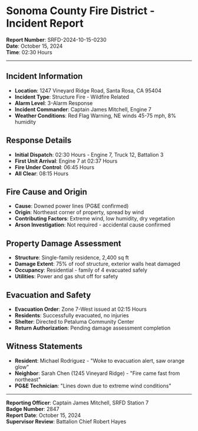 # Sonoma County Fire District - Incident Report

**Report Number**: SRFD-2024-10-15-0230  
**Date**: October 15, 2024  
**Time**: 02:30 Hours  

---

## Incident Information
- **Location**: 1247 Vineyard Ridge Road, Santa Rosa, CA 95404
- **Incident Type**: Structure Fire - Wildfire Related
- **Alarm Level**: 3-Alarm Response
- **Incident Commander**: Captain James Mitchell, Engine 7
- **Weather Conditions**: Red Flag Warning, NE winds 45-75 mph, 8% humidity

## Response Details
- **Initial Dispatch**: 02:30 Hours - Engine 7, Truck 12, Battalion 3
- **First Unit Arrival**: Engine 7 at 02:37 Hours
- **Fire Under Control**: 06:45 Hours
- **All Clear**: 08:15 Hours

## Fire Cause and Origin
- **Cause**: Downed power lines (PG&E confirmed)
- **Origin**: Northeast corner of property, spread by wind
- **Contributing Factors**: Extreme wind, low humidity, dry vegetation
- **Arson Investigation**: Not required - accidental cause confirmed

## Property Damage Assessment
- **Structure**: Single-family residence, 2,400 sq ft
- **Damage Extent**: 75% of roof structure, exterior walls heat damaged
- **Occupancy**: Residential - family of 4 evacuated safely
- **Utilities**: Power and gas shut off for safety

## Evacuation and Safety
- **Evacuation Order**: Zone 7-West issued at 02:15 Hours
- **Residents**: Successfully evacuated, no injuries
- **Shelter**: Directed to Petaluma Community Center
- **Return Authorization**: Pending damage assessment completion

## Witness Statements
- **Resident**: Michael Rodriguez - "Woke to evacuation alert, saw orange glow"
- **Neighbor**: Sarah Chen (1245 Vineyard Ridge) - "Fire came fast from northeast"
- **PG&E Technician**: "Lines down due to extreme wind conditions"

---

**Reporting Officer**: Captain James Mitchell, SRFD Station 7  
**Badge Number**: 2847  
**Report Date**: October 15, 2024  
**Supervisor Review**: Battalion Chief Robert Hayes
